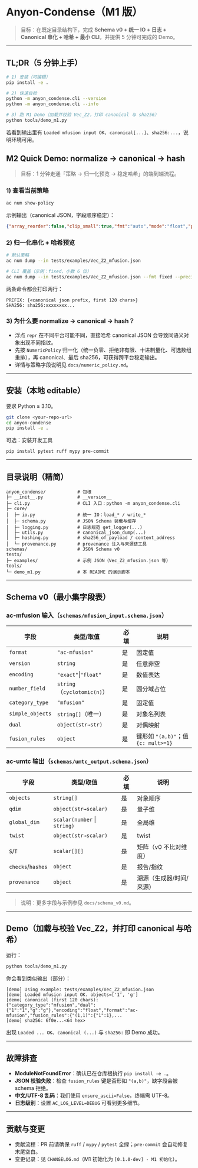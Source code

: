 # Anyon-Condense（M1 版）

> 目标：在既定目录结构下，完成 **Schema v0 + 统一 IO + 日志 + Canonical 串化 + 哈希 + 最小 CLI**，并提供 5 分钟可完成的 Demo。

---

## TL;DR（5 分钟上手）

```bash
# 1) 安装（可编辑）
pip install -e .

# 2) 快速自检
python -m anyon_condense.cli --version
python -m anyon_condense.cli --info

# 3) 跑 M1 Demo（加载并校验 Vec_Z2，打印 canonical 与 sha256）
python tools/demo_m1.py
```

若看到输出里有 `Loaded mfusion input OK`、`canonical[...]`、`sha256:...`，说明环境可用。

## M2 Quick Demo: normalize → canonical → hash

> 目标：1 分钟走通「策略 → 归一化预览 → 稳定哈希」的端到端流程。

### 1) 查看当前策略

```bash
ac num show-policy
```

示例输出（canonical JSON，字段顺序稳定）：

```json
{"array_reorder":false,"clip_small":true,"fmt":"auto","mode":"float","precision":12,"round_half":"even","tol_abs":1e-10,"tol_rel":1e-10}
```

### 2) 归一化串化 + 哈希预览

```bash
# 默认策略
ac num dump --in tests/examples/Vec_Z2_mfusion.json

# CLI 覆盖（示例：fixed，小数 6 位）
ac num dump --in tests/examples/Vec_Z2_mfusion.json --fmt fixed --precision 6
```

两条命令都会打印两行：

```
PREFIX: {<canonical json prefix, first 120 chars>}
SHA256: sha256:xxxxxxxx...
```

### 3) 为什么要 normalize → canonical → hash？

- 浮点 `repr` 在不同平台可能不同，直接哈希 canonical JSON 会导致同语义对象出现不同指纹。
- 先按 `NumericPolicy` 归一化（统一负零、拒绝非有限、十进制量化、可选数组重排），再 canonical、最后 sha256，可获得跨平台稳定输出。
- 详情与策略字段说明见 `docs/numeric_policy.md`。

---

## 安装（本地 editable）

要求 Python ≥ 3.10。

```bash
git clone <your-repo-url>
cd anyon-condense
pip install -e .
```

可选：安装开发工具

```bash
pip install pytest ruff mypy pre-commit
```

---

## 目录说明（精简）

```
anyon_condense/            # 包根
├─ __init__.py             # __version__
├─ cli.py                  # CLI 入口：python -m anyon_condense.cli
├─ core/
│  ├─ io.py                # 统一 IO：load_* / write_*
│  ├─ schema.py            # JSON Schema 装载与缓存
│  ├─ logging.py           # 日志规范 get_logger(...)
│  ├─ utils.py             # canonical_json_dump(...)
│  ├─ hashing.py           # sha256_of_payload / content_address
│  └─ provenance.py        # provenance 注入与来源链工具
schemas/                   # JSON Schema v0
tests/
├─ examples/               # 示例 JSON（Vec_Z2_mfusion.json 等）
tools/
└─ demo_m1.py              # 本 README 的演示脚本
```

---

## Schema v0（最小集字段表）

### ac-mfusion 输入（`schemas/mfusion_input.schema.json`）

| 字段               | 类型/取值                     | 必填 | 说明                             |
| ---------------- | ------------------------- | -- | ------------------------------ |
| `format`         | `"ac-mfusion"`            | 是  | 固定值                            |
| `version`        | `string`                  | 是  | 任意非空                           |
| `encoding`       | `"exact"`\|`"float"`       | 是  | 数值表达                           |
| `number_field`   | `string`（`cyclotomic(n)`） | 是  | 圆分域占位                          |
| `category_type`  | `"mfusion"`               | 是  | 固定值                            |
| `simple_objects` | `string[]`（唯一）            | 是  | 对象名列表                          |
| `dual`           | `object(str→str)`         | 是  | 对偶映射                           |
| `fusion_rules`   | `object`                  | 是  | 键形如 `"(a,b)"`；值 `{c: mult>=1}` |

### ac-umtc 输出（`schemas/umtc_output.schema.json`）

| 字段                | 类型/取值                | 必填       | 说明            |
| ----------------- | -------------------- | -------- | ------------- |
| `objects`         | `string[]`           | 是        | 对象顺序          |
| `qdim`            | `object(str→scalar)` | 是        | 量子维           |
| `global_dim`      | `scalar(number` \| `string)` | 是 | 全局维 |
| `twist`           | `object(str→scalar)` | 是        | twist         |
| `S`/`T`           | `scalar[][]`         | 是        | 矩阵（v0 不比对维度）  |
| `checks`/`hashes` | `object`             | 是        | 报告/指纹         |
| `provenance`      | `object`             | 是        | 溯源（生成器/时间/来源） |

> 说明：更多字段与示例参见 `docs/schema_v0.md`。

---

## Demo（加载与校验 Vec_Z2，并打印 canonical 与哈希）

运行：

```bash
python tools/demo_m1.py
```

你会看到类似输出（部分）：

```
[demo] Using example: tests/examples/Vec_Z2_mfusion.json
[demo] Loaded mfusion input OK. objects=['1', 'g']
[demo] canonical (first 120 chars):
{"category_type":"mfusion","dual":{"1":"1","g":"g"},"encoding":"float","format":"ac-mfusion","fusion_rules":{"(1,1)":{"1":1},...
[demo] sha256: 6f0e...<64 hex>
```

出现 `Loaded ... OK`、`canonical (...)` 与 `sha256:` 即 Demo 成功。

---

## 故障排查

* **ModuleNotFoundError**：确认已在仓库根执行 `pip install -e .`。
* **JSON 校验失败**：检查 `fusion_rules` 键是否形如 `"(a,b)"`，缺字段会被 schema 拒绝。
* **中文/UTF-8 乱码**：我们使用 `ensure_ascii=False`，终端需 UTF-8。
* **日志级别**：设置 `AC_LOG_LEVEL=DEBUG` 可看到更多细节。

---

## 贡献与变更

* 贡献流程：PR 前请确保 `ruff` / `mypy` / `pytest` 全绿；`pre-commit` 会自动修复末尾空白。
* 变更记录：见 `CHANGELOG.md`（M1 初始化为 `[0.1.0-dev] - M1 初始化`）。

```

